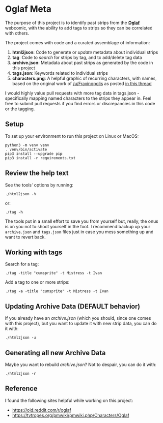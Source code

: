 # Oglaf Meta

The purpose of this project is to identify past strips from the __[Oglaf](https://oglaf.com/)__ webcomic,
with the ability to add tags to strips so they can be correlated with others.

The project comes with code and a curated assemblage of information:
1. __html2json__: Code to generate or _update_ metadata about individual strips
2. __tag__: Code to _search_ for strips by tag, and to add/delete tag data
3. __archive.json__: Metadata about past strips as generated by the code in this project
4. __tags.json__: Keywords related to individual strips
5. __characters.png__: A helpful graphic of recurring characters, with names, based on the
original work of [/u/Fraxinopolis](https://old.reddit.com/u/Fraxinopolis) as posted [in this thread](https://old.reddit.com/r/oglaf/comments/ijbsb9/chart_of_recurring_characters/)

I would highly value pull requests with more tag data in tags.json - specifically 
mapping named characters to the strips they appear in.  Feel free to submit pull 
requests if you find errors or discrepancies in this code or the tagging.

## Setup
To set up your environment to run this project on Linux or MacOS:
``` shell
python3 -m venv venv
. venv/bin/activate
pip3 install --upgrade pip
pip3 install -r requirements.txt
```

## Review the help text
See the tools' options by running:
``` shell
./html2json -h
```
or:
``` shell
./tag -h
```

The tools put in a small effort to save you from yourself but, really, the onus is
on you not to shoot yourself in the foot.  I recommend backup up your `archive.json`
and `tags.json` files just in case you mess something up and want to revert back.


## Working with tags
Search for a tag:
``` shell
./tag -title "cumsprite" -t Mistress -t Ivan
```

Add a tag to one or more strips:
``` shell
./tag -a -title "cumsprite" -t Mistress -t Ivan
```

## Updating Archive Data (DEFAULT behavior)
If you already have an _archive.json_ (which you should, since one comes with this project),
but you want to update it with new strip data, you can do it with:
```shell
./html2json -u
```

## Generating all new Archive Data
Maybe you want to rebuild _archive.json_?  Not to despair, you can do it with: 
``` shell
./html2json -r
```

## Reference
I found the following sites helpful while working on this project:
- https://old.reddit.com/r/oglaf
- https://tvtropes.org/pmwiki/pmwiki.php/Characters/Oglaf

